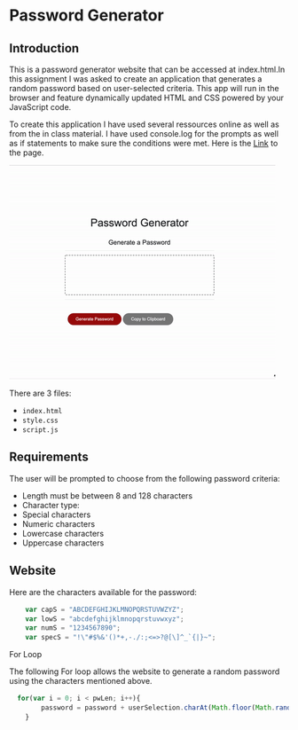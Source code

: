 # Password Generator 

## Introduction

This is a password generator website that can be accessed at index.html.In this assignment I was asked to create an application that generates a random password based on user-selected criteria. This app will run in the browser and feature dynamically updated HTML and CSS powered by your JavaScript code.

To create this application I have used several ressources online as well as from the in class material. I have used console.log for the prompts as well as if statements to make sure the conditions were met. Here is the [Link](https://orenamema.github.io/Mythirdhomework/) to the page.

 ![alt text](https://github.com/orenamema/Mythirdhomework/raw/master/password.gif)


There are 3 files:

* `index.html`
* `style.css`
* `script.js`

## Requirements

The user will be prompted to choose from the following password criteria:

* Length must be between 8 and 128 characters
* Character type:
* Special characters 
* Numeric characters
* Lowercase characters
* Uppercase characters 


## Website

Here are the characters available for the password:
```javascript 
    var capS = "ABCDEFGHIJKLMNOPQRSTUVWZYZ";
    var lowS = "abcdefghijklmnopqrstuvwxyz";
    var numS = "1234567890";
    var specS = "!\"#$%&'()*+,-./:;<=>?@[\]^_`{|}~";
```
    
For Loop
  
The following For loop allows the website to generate a random password using the characters mentioned above.
  
  
```javascript 
  for(var i = 0; i < pwLen; i++){
        password = password + userSelection.charAt(Math.floor(Math.random() * Math.floor(userSelection.length - 1)));
    } 
```
    
